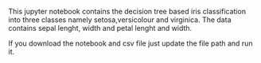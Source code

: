 This jupyter notebook contains the decision tree based iris classification into three classes namely setosa,versicolour and virginica. The data contains sepal lenght, width and petal lenght and width.

If you download the notebook and csv file just update the file path and run it.
